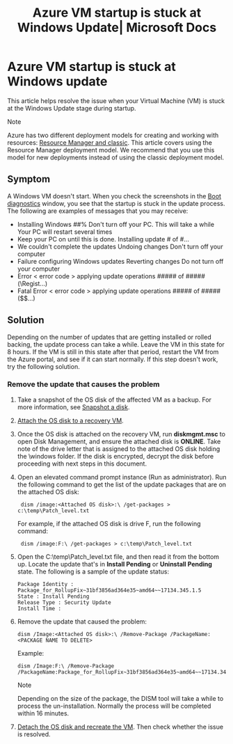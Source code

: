 ﻿---
title: Azure VM startup is stuck at Windows Update| Microsoft Docs
description: Learn how to troubleshoot the issue when an Azure VM startup is stuck at Windows update.
services: virtual-machines-windows
documentationCenter: ''
authors: genli
manager: cshepard
editor: v-jesits

ms.service: virtual-machines-windows
ms.devlang: na
ms.topic: troubleshooting
ms.tgt_pltfrm: vm-windows
ms.workload: infrastructure
ms.date: 10/09/2018
ms.author: genli
---

# Azure VM startup is stuck at Windows update

This article helps resolve the issue when your Virtual Machine (VM) is stuck at the Windows Update stage during startup. 

> [!NOTE] 
> Azure has two different deployment models for creating and working with resources: [Resource Manager and classic](../../azure-resource-manager/resource-manager-deployment-model.md). This article covers using the Resource Manager deployment model. We recommend that you use this model for new deployments instead of using the classic deployment model.

 ## Symptom

 A Windows VM doesn't start. When you check the screenshots in the [Boot diagnostics](../troubleshooting/boot-diagnostics.md) window, you see that the startup is stuck in the update process. The following are examples of messages that you may receive:

- Installing Windows ##% Don't turn off your PC. This will take a while Your PC will restart several times
- Keep your PC on until this is done. Installing update # of #... 
- We couldn't complete the updates Undoing changes Don't turn off your computer
- Failure configuring Windows updates Reverting changes Do not turn off your computer
- Error < error code > applying update operations ##### of ##### (\Regist...)
- Fatal Error < error code >  applying update operations ##### of ##### ($$...)


## Solution

Depending on the number of updates that are getting installed or rolled backing, the update process can take a while. Leave the VM in this state for 8 hours. If the VM is still in this state after that period, restart the VM from the Azure portal, and see if it can start normally. If this step doesn't work, try the following solution.

### Remove the update that causes the problem

1. Take a snapshot of the OS disk of the affected VM as a backup. For more information, see [Snapshot a disk](../windows/snapshot-copy-managed-disk.md). 
2. [Attach the OS disk to a recovery VM](troubleshoot-recovery-disks-portal-windows.md).
3. Once the OS disk is attached on the recovery VM, run **diskmgmt.msc** to open Disk Management, and ensure the attached disk is **ONLINE**. Take note of the drive letter that is assigned to the attached OS disk holding the \windows folder. If the disk is encrypted, decrypt the disk before proceeding with next steps in this document.

4. Open an elevated command prompt instance (Run as administrator). Run the following command to get the list of the update packages that are on the attached OS disk:

        dism /image:<Attached OS disk>:\ /get-packages > c:\temp\Patch_level.txt

    For example, if the attached OS disk is drive F, run the following command:

        dism /image:F:\ /get-packages > c:\temp\Patch_level.txt
5. Open the C:\temp\Patch_level.txt file, and then read it from the bottom up. Locate the update that's in **Install Pending** or **Uninstall Pending** state.  The following is a sample of the update status:

     ```
    Package Identity : Package_for_RollupFix~31bf3856ad364e35~amd64~~17134.345.1.5
    State : Install Pending
    Release Type : Security Update
    Install Time :
    ```
6. Remove the update that caused the problem:
    
    ```
    dism /Image:<Attached OS disk>:\ /Remove-Package /PackageName:<PACKAGE NAME TO DELETE>
    ```
    Example: 

    ```
    dism /Image:F:\ /Remove-Package /PackageName:Package_for_RollupFix~31bf3856ad364e35~amd64~~17134.345.1.5
    ```

    > [!NOTE] 
    > Depending on the size of the package, the DISM tool will take a while to process the un-installation. Normally the process will be completed within 16 minutes.

7. [Detach the OS disk and recreate the VM](troubleshoot-recovery-disks-portal-windows.md#unmount-and-detach-original-virtual-hard-disk). Then check whether the issue is resolved.